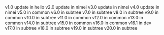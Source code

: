 v1.0 update in hello
v2.0 update in nimei
v3.0 update in nimei
v4.0 update in nimei
v5.0 in common
v6.0 in subtree
v7.0 in subtree
v8.0 in subtree
v9.0 in common
v10.0 in subtree
v11.0 in common
v12.0 in common
v13.0 in common
v14.0 in subtree
v15.0 in common
v16.0 in common
v16.1 in dev
v17.0 in subtree
v18.0 in subtree
v19.0 in subtree
v20.0 in subtree
